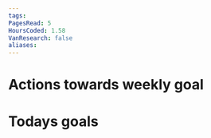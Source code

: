 ```yaml
---
tags: 
PagesRead: 5
HoursCoded: 1.58
VanResearch: false
aliases:
---
```

# Actions towards weekly goal
# Todays goals
